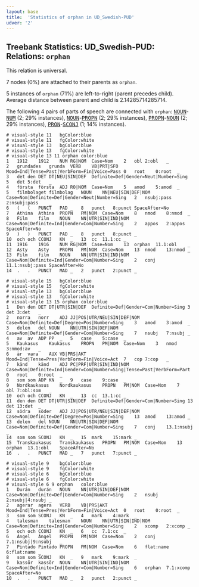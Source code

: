 ```yaml
---
layout: base
title:  'Statistics of orphan in UD_Swedish-PUD'
udver: '2'
---
```


## Treebank Statistics: UD_Swedish-PUD: Relations: `orphan`

This relation is universal.

7 nodes (0%) are attached to their parents as `orphan`.

5 instances of `orphan` (71%) are left-to-right (parent precedes child).
Average distance between parent and child is 2.14285714285714.

The following 4 pairs of parts of speech are connected with `orphan`: <tt><a href="sv_pud-pos-NOUN.html">NOUN</a></tt>-<tt><a href="sv_pud-pos-NUM.html">NUM</a></tt> (2; 29% instances), <tt><a href="sv_pud-pos-NOUN.html">NOUN</a></tt>-<tt><a href="sv_pud-pos-PROPN.html">PROPN</a></tt> (2; 29% instances), <tt><a href="sv_pud-pos-PROPN.html">PROPN</a></tt>-<tt><a href="sv_pud-pos-NOUN.html">NOUN</a></tt> (2; 29% instances), <tt><a href="sv_pud-pos-PRON.html">PRON</a></tt>-<tt><a href="sv_pud-pos-SCONJ.html">SCONJ</a></tt> (1; 14% instances).


~~~ conllu
# visual-style 11	bgColor:blue
# visual-style 11	fgColor:white
# visual-style 13	bgColor:blue
# visual-style 13	fgColor:white
# visual-style 13 11 orphan	color:blue
1	1912	1912	NUM	RG|NOM	Case=Nom	2	obl	2:obl	_
2	grundades	grunda	VERB	VB|PRT|SFO	Mood=Ind|Tense=Past|VerbForm=Fin|Voice=Pass	0	root	0:root	_
3	det	den	DET	DT|NEU|SIN|DEF	Definite=Def|Gender=Neut|Number=Sing	5	det	5:det	_
4	första	första	ADJ	RO|NOM	Case=Nom	5	amod	5:amod	_
5	filmbolaget	filmbolag	NOUN	NN|NEU|SIN|DEF|NOM	Case=Nom|Definite=Def|Gender=Neut|Number=Sing	2	nsubj:pass	2:nsubj:pass	_
6	(	(	PUNCT	PAD	_	8	punct	8:punct	SpaceAfter=No
7	Athina	Athina	PROPN	PM|NOM	Case=Nom	8	nmod	8:nmod	_
8	Film	film	NOUN	NN|UTR|SIN|IND|NOM	Case=Nom|Definite=Ind|Gender=Com|Number=Sing	2	appos	2:appos	SpaceAfter=No
9	)	)	PUNCT	PAD	_	8	punct	8:punct	_
10	och	och	CCONJ	KN	_	13	cc	11.1:cc	_
11	1916	1916	NUM	RG|NOM	Case=Nom	13	orphan	11.1:obl	_
12	Asty	Asty	PROPN	PM|NOM	Case=Nom	13	nmod	13:nmod	_
13	Film	film	NOUN	NN|UTR|SIN|IND|NOM	Case=Nom|Definite=Ind|Gender=Com|Number=Sing	2	conj	11.1:nsubj:pass	SpaceAfter=No
14	.	.	PUNCT	MAD	_	2	punct	2:punct	_

~~~


~~~ conllu
# visual-style 15	bgColor:blue
# visual-style 15	fgColor:white
# visual-style 13	bgColor:blue
# visual-style 13	fgColor:white
# visual-style 13 15 orphan	color:blue
1	Den	den	DET	DT|UTR|SIN|DEF	Definite=Def|Gender=Com|Number=Sing	3	det	3:det	_
2	norra	norr	ADJ	JJ|POS|UTR/NEU|SIN|DEF|NOM	Case=Nom|Definite=Def|Degree=Pos|Number=Sing	3	amod	3:amod	_
3	delen	del	NOUN	NN|UTR|SIN|DEF|NOM	Case=Nom|Definite=Def|Gender=Com|Number=Sing	7	nsubj	7:nsubj	_
4	av	av	ADP	PP	_	5	case	5:case	_
5	Kaukasus	Kaukasus	PROPN	PM|NOM	Case=Nom	3	nmod	3:nmod:av	_
6	är	vara	AUX	VB|PRS|AKT	Mood=Ind|Tense=Pres|VerbForm=Fin|Voice=Act	7	cop	7:cop	_
7	känd	känd	ADJ	PC|PRF|UTR|SIN|IND|NOM	Case=Nom|Definite=Ind|Gender=Com|Number=Sing|Tense=Past|VerbForm=Part	0	root	0:root	_
8	som	som	ADP	KN	_	9	case	9:case	_
9	Nordkaukasus	Nordkaukasus	PROPN	PM|NOM	Case=Nom	7	obl	7:obl:som	_
10	och	och	CCONJ	KN	_	13	cc	13.1:cc	_
11	den	den	DET	DT|UTR|SIN|DEF	Definite=Def|Gender=Com|Number=Sing	13	det	13:det	_
12	södra	söder	ADJ	JJ|POS|UTR/NEU|SIN|DEF|NOM	Case=Nom|Definite=Def|Degree=Pos|Number=Sing	13	amod	13:amod	_
13	delen	del	NOUN	NN|UTR|SIN|DEF|NOM	Case=Nom|Definite=Def|Gender=Com|Number=Sing	7	conj	13.1:nsubj	_
14	som	som	SCONJ	KN	_	15	mark	15:mark	_
15	Transkaukasus	Transkaukasus	PROPN	PM|NOM	Case=Nom	13	orphan	13.1:obl	SpaceAfter=No
16	.	.	PUNCT	MAD	_	7	punct	7:punct	_

~~~


~~~ conllu
# visual-style 9	bgColor:blue
# visual-style 9	fgColor:white
# visual-style 6	bgColor:blue
# visual-style 6	fgColor:white
# visual-style 6 9 orphan	color:blue
1	Durán	durán	NOUN	NN|UTR|SIN|DEF|NOM	Case=Nom|Definite=Def|Gender=Com|Number=Sing	2	nsubj	2:nsubj|4:nsubj	_
2	agerar	agera	VERB	VB|PRS|AKT	Mood=Ind|Tense=Pres|VerbForm=Fin|Voice=Act	0	root	0:root	_
3	som	som	SCONJ	KN	_	4	mark	4:mark	_
4	talesman	talesman	NOUN	NN|UTR|SIN|IND|NOM	Case=Nom|Definite=Ind|Gender=Com|Number=Sing	2	xcomp	2:xcomp	_
5	och	och	CCONJ	KN	_	6	cc	7.1:cc	_
6	Ángel	Ángel	PROPN	PM|NOM	Case=Nom	2	conj	7.1:nsubj|9:nsubj	_
7	Pintado	Pintado	PROPN	PM|NOM	Case=Nom	6	flat:name	6:flat:name	_
8	som	som	SCONJ	KN	_	9	mark	9:mark	_
9	kassör	kassör	NOUN	NN|UTR|SIN|IND|NOM	Case=Nom|Definite=Ind|Gender=Com|Number=Sing	6	orphan	7.1:xcomp	SpaceAfter=No
10	.	.	PUNCT	MAD	_	2	punct	2:punct	_

~~~


